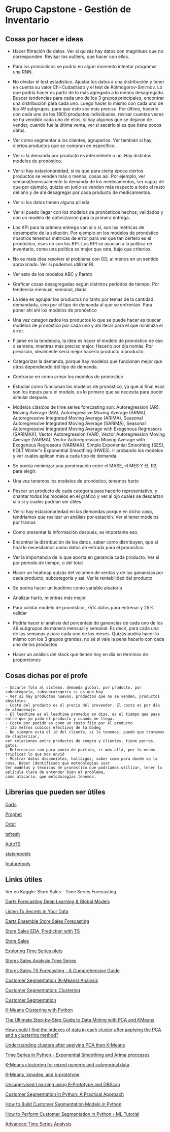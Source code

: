 # Grupo Capstone - Gestión de Inventario

## Cosas por hacer e ideas

- Hacer filtración de datos. Ver si quizás hay datos con magnitues que no corresponden. Revisar los outliers, que hacer con ellos.
- Para los pronósticos se podria en algún momento intentar programar una RNN.
- No olvidar el test estadístico. Ajustar los datos a una distribución y tener en cuenta
su valor Chi-Cudadrado y el test de Kolmogorov-Smirnov. Lo que podría hacer es partir de lo más agregado a lo menos desagregado.
Buscar tendencias para cada uno de los 3 grupos principales, encontrar una distribución para cada uno.
Luego hacer lo mismo con cada uno de los 49 subgrupos, para que esto sea más preciso.
Por último, hacerlo con cada uno de los 1800 productos individuales, revisar cuantas veces se ha vendido cada uno de ellos,
si hay algunos que se dejaron de vender, cuando fue la última venta, ver si sacarlo si es que tiene pocos datos.
- Ver como segmentar a los clientes, agruparlos. Ver también si hay ciertos productos que se compran en específico.
- Ver si la demanda por producto es intermitente o no. Hay distintos modelos de pronóstico.
- Ver si hay estacionareidad, si es que para cierta época ciertos productos se venden más o menos, cosas así.
Por ejemplo, ver semanal/mensualmente la demanda de los medicamentos, ser capaz de que por ejemplo, quizás en junio
se venden más respecto a todo el resto del año y de ahí desagregar por cada producto de medicamentos.
- Ver si los datos tienen alguna pillería
- Ver si puedo llegar con los modelos de pronósticos hechos, validados y con un modelo de optimización para la primera entrega.
- Los KPI para la primera entrega van si o si, son las métricas de desempeño de la solución.
Por ejemplo en los modelos de pronóstico nosotros tenemos métricas de error para ver que tan certero es el pronóstico, esos no son los KPI.
Los KPI se asocian a la política de inventario, como una política es mejor que otra, bajo que criterios.
- No es mala idea resolver el problema con OD, al menos en un sentido aproximado. Ver si podemos utilizar RL
- Ver esto de los modelos ABC y Pareto
- Graficar cosas desagregadas según distintos periodos de tiempo. Por tendencia mensual, semanal, diaria
- La idea es agrupar los productos no tanto por temas de la cantidad demandada, sino por el tipo de demanda al que se enfrentan. Para poner ahí ahí los modelos de pronóstico
- Una vez categorizados los productos lo que se puede hacer es buscar modelos de pronóstico por cada uno y ahí iterar para el que minimiza el error.
- Fijarse en la tendencia, la idea es hacer el modelo de pronóstico de eso x semana, mientras más preciso mejor. Hacerlo por día nomás. Por precisión, idealmente sería mejor hacerlo producto a producto.
- Categorizar la demanda, porque hay modelos que funcionan mejor que otros dependiendo del tipo de demanda.
- Centrarse en como armar los modelos de pronóstico
- Estudiar como funcionan los modelos de pronóstico, ya que al final esos son los inputs para el modelo,
es lo primero que se necesita para poder simular después.
- Modelos clásicos de time series forecasting son: Autoregression (AR), Moving Average (MA),
Autoregressive Moving Average (ARMA), Autoregressive Integrated Moving Average (ARIMA),
Seasonal Autoregressive Integrated Moving Average (SARIMA),
Seasonal Autoregressive Integrated Moving Average with Exogenous Regressors (SARIMAX),
Vector Autoregression (VAR), Vector Autoregression Moving Average (VARMA),
Vector Autoregression Moving Average with Exogenous Regressors (VARMAX),
Simple Exponential Smoothing (SES), hOLT Winter's Exponential Smoothing (HWES).
Ir probando los modelos y ver cuales aplican más a cada tipo de demanda.
- Se podría minimizar una ponderación entre el MASE, el MES Y EL R2, para elegir.
- Una vez tenemos los modelos de pronóstico, tenemos harto
- Pescar un producto de cada categoría para hacerlo representativo, y chantar todos los modelos en el gráfico y ver al ojo cuales se descartan si o si y cuales podrían ser útiles
- Ver si hay estacionariedad en las demandas porque en dicho caso, tendríamos que realizar un análisis por estación. Ver si tener modelos por tramos
- Como presentar la información después, es importante eso.
- Encontrar la distribución de los datos, saber como distribuyen, que al final lo necesitamos como datos de entrada para el pronóstico
- Ver la importancia de lo que aporta en ganancia cada producto. Ver si por período de tiempo, o del total
- Hacer un heatmap quizás del volumen de ventas y de las ganancias por cada producto, subcategoría y así. Ver la rentabilidad del producto

- Se podría hacer un leadtime como variable aleatoria

- Analizar harto, mientras más mejor
- Para validar modelo de pronóstico, 75% datos para entrenar y 25% validar
- Podría hacer el análisis del porcentaje de ganancias de cada uno de los 49 subgrupos de manera mensual y semanal. Es decir, para cada una de las semanas y para cada uno de los meses. Quizás podría
hacer lo mismo con los 3 grupos grandes, no sé si vale la pena hacerlo con cada uno de los productos
- Hacer un análisis del stock que tienen hoy en día en términos de proporciones
    
## Cosas dichas por el profe

    - Sacarle foto al sistema, demanda global, por producto, por subcategoría, subsubcategoría si es que hay.
    - Ver si hay productos nuevos, productos que no se venden, productos obsoletos
    - Costo del producto es el precio del proveedor. El costo es por día de almacenaje.
    - El leadtime es el leadtime promedio en días, es el tiempo que pasa entre que yo pido el producto y cuando me llega.
    - Costo por pedido es como un costo fijo por el producto
    - 125 metros cubicos efectivos de la bodeg
    - No siempre está el id del cliente, si lo tenemos, puede que tratemos de clusterizar,
    ver relaciones entre productos de compra y clientes, tiene perros, gatos.
    - Referencias son para punto de partida, ir más allá, por lo menos triplicar lo que nos envió
    - Mostrar datos disponibles, hallazgos, saber como para donde va la cosa. Haber identificado que metodologías usar.
    Ver modelos y técnicas de pronóstico que podríamos utilizar, tener la película clara de entender bien el problema,
    como atacarlo, que metodologías tenemos.
    

## Librerías que pueden ser útiles

[Darts](https://unit8co.github.io/darts/)

[Prophet](https://facebook.github.io/prophet/docs/quick_start.html)

[Orbit](https://orbit-ml.readthedocs.io/en/latest/)

[tsfresh](https://tsfresh.readthedocs.io/en/latest/)

[AutoTS](https://winedarksea.github.io/AutoTS/build/html/source/tutorial.html)

[statsmodels](https://www.statsmodels.org/stable/index.html)

[featuretools](https://www.featuretools.com/)



## Links útiles

Ver en Kaggle: Store Sales - Time Series Forecasting

[Darts Forecasting Deep Learning & Global Models](https://www.kaggle.com/code/ferdinandberr/darts-forecasting-deep-learning-global-models)

[Listen To Secrets in Your Data](https://www.kaggle.com/code/adnanshikh/listen-to-secrets-in-your-data)

[Darts Ensemble Store Sales Forecasting](https://www.kaggle.com/code/kelde9/darts-ensemble-stores-sales-forecasting#Machine-Learning-Model)

[Store Sales EDA, Prediction with TS](https://www.kaggle.com/code/kalilurrahman/store-sales-eda-prediction-with-ts)

[Store Sales](https://www.kaggle.com/code/hardikgarg03/store-sales)

[Exploring Time Series plots](https://www.kaggle.com/code/odins0n/exploring-time-series-plots-beginners-guide)

[Stores Sales Analysis Time Series](https://www.kaggle.com/code/kashishrastogi/store-sales-analysis-time-serie)

[Stores Sales TS Forecasting - A Comprehensive Guide](https://www.kaggle.com/code/ekrembayar/store-sales-ts-forecasting-a-comprehensive-guide#9.-ACF-&-PACF-for-each-family)

[Customer Segmentation (K-Means) Analysis]()

[Customer Segmentation: Clustering](https://www.kaggle.com/code/karnikakapoor/customer-segmentation-clustering#CLUSTERING)

[Customer Segmentation](https://www.kaggle.com/code/fabiendaniel/customer-segmentation)

[K-Means Clustering with Python](https://www.kaggle.com/code/prashant111/k-means-clustering-with-python)

[The Ultimate Step-by-Step Guide to Data Mining with PCA and KMeans](https://drlee.io/the-ultimate-step-by-step-guide-to-data-mining-with-pca-and-kmeans-83a2bcfdba7d)

[How could I find the indexes of data in each cluster after applying the PCA and a clustering method?](https://stackoverflow.com/questions/62626305/how-could-i-find-the-indexes-of-data-in-each-cluster-after-applying-the-pca-and)

[Understanding clusters after applying PCA then K-Means](https://datascience.stackexchange.com/questions/93100/understanding-clusters-after-applying-pca-then-k-means)

[Time Series in Python - Exponential Smoothing and Arima processes](https://towardsdatascience.com/time-series-in-python-exponential-smoothing-and-arima-processes-2c67f2a52788)

[K-Means clustering for mixed numeric and categorical data](https://datascience.stackexchange.com/questions/22/k-means-clustering-for-mixed-numeric-and-categorical-data)

[K-Means, kmodes, and k-prototype](https://medium.com/@reddyyashu20/k-means-kmodes-and-k-prototype-76537d84a669)

[Unsupervised Learning using K-Prototype and DBScan](https://www.kaggle.com/code/rohanadagouda/unsupervised-learning-using-k-prototype-and-dbscan)

[Customer Segmentation in Python: A Practical Approach](https://www.kdnuggets.com/customer-segmentation-in-python-a-practical-approach)

[How to Build Customer Segmentation Models in Python](https://365datascience.com/tutorials/python-tutorials/build-customer-segmentation-models/)

[How to Perform Customer Segmentation in Python - ML Tutorial](https://www.freecodecamp.org/news/customer-segmentation-python-machine-learning/)

[Advanced Time Series Analysis](https://www.kaggle.com/code/bextuychiev/advanced-time-series-analysis-decomposition)

[]()